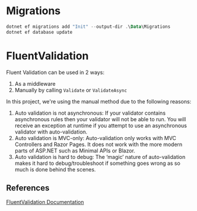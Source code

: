 ﻿# Migrations

```powershell
dotnet ef migrations add "Init" --output-dir .\Data\Migrations
dotnet ef database update
```

# FluentValidation

Fluent Validation can be used in 2 ways:

1. As a middleware
1. Manually by calling `Validate` or `ValidateAsync`

In this project, we're using the manual method due to the following reasons:

1. Auto validation is not asynchronous: If your validator contains asynchronous rules then your validator will not be
   able to run. You will receive an exception at runtime if you attempt to use an asynchronous validator with
   auto-validation.
1. Auto validation is MVC-only: Auto-validation only works with MVC Controllers and Razor Pages. It does not work with
   the more modern parts of ASP.NET such as Minimal APIs or Blazor.
1. Auto validation is hard to debug: The ‘magic’ nature of auto-validation makes it hard to debug/troubleshoot if
   something goes wrong as so much is done behind the scenes.

## References

[FluentValidation Documentation](https://docs.fluentvalidation.net/en/latest/aspnet.html)